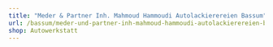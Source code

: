 ```yaml
---
title: "Meder & Partner Inh. Mahmoud Hammoudi Autolackierereien Bassum"
url: /bassum/meder-und-partner-inh-mahmoud-hammoudi-autolackierereien-bassum/
shop: Autowerkstatt
---
```


